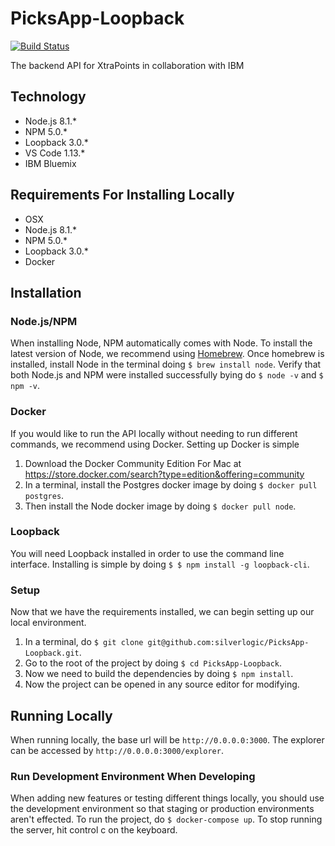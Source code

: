 # PicksApp-Loopback

[![Build Status](https://travis-ci.org/silverlogic/PicksApp-Loopback.svg?branch=master)](https://travis-ci.org/silverlogic/PicksApp-Loopback)

The backend API for XtraPoints in collaboration with IBM

## Technology

* Node.js 8.1.*
* NPM 5.0.*
* Loopback 3.0.*
* VS Code 1.13.*
* IBM Bluemix

## Requirements For Installing Locally

* OSX
* Node.js 8.1.*
* NPM 5.0.*
* Loopback 3.0.*
* Docker

## Installation

### Node.js/NPM
When installing Node, NPM automatically comes with Node. To install the latest version of Node, we recommend using [Homebrew](https://brew.sh/). Once homebrew is installed, install Node in the terminal doing `$ brew install node`. Verify that both Node.js and NPM were installed successfully bying do `$ node -v` and `$ npm -v`.

### Docker
If you would like to run the API locally without needing to run different commands, we recommend using Docker. Setting up Docker is simple

1. Download the Docker Community Edition For Mac at https://store.docker.com/search?type=edition&offering=community
1. In a terminal, install the Postgres docker image by doing `$ docker pull postgres`.
1. Then install the Node docker image by doing `$ docker pull node`.

### Loopback
You will need Loopback installed in order to use the command line interface. Installing is simple by doing `$ $ npm install -g loopback-cli`.

### Setup
Now that we have the requirements installed, we can begin setting up our local environment. 

1. In a terminal, do `$ git clone git@github.com:silverlogic/PicksApp-Loopback.git`.
1. Go to the root of the project by doing `$ cd PicksApp-Loopback`.
1. Now we need to build the dependencies by doing `$ npm install`.
1. Now the project can be opened in any source editor for modifying.

## Running Locally
When running locally, the base url will be `http://0.0.0.0:3000`. The explorer can be accessed by `http://0.0.0.0:3000/explorer`.

### Run Development Environment When Developing
When adding new features or testing different things locally, you should use the development environment so that staging or production environments aren't effected. To run the project, do `$ docker-compose up`. To stop running the server, hit control c on the keyboard.